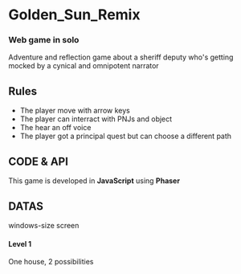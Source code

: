 # Golden_Sun_Remix 

### Web game in solo

Adventure and reflection game about a sheriff deputy who's getting mocked by a cynical and omnipotent narrator

## Rules

* The player move with arrow keys  
* The player can interract with PNJs and object   
* The hear an off voice 
* The player got a principal quest but can choose a different path  

## CODE & API 

This game is developed in **JavaScript** using **Phaser**  

## DATAS

windows-size screen 

#### Level 1

One house, 2 possibilities
 


 
